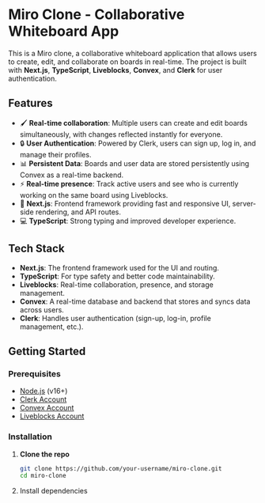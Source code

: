 # Miro Clone - Collaborative Whiteboard App

This is a Miro clone, a collaborative whiteboard application that allows users to create, edit, and collaborate on boards in real-time. The project is built with **Next.js**, **TypeScript**, **Liveblocks**, **Convex**, and **Clerk** for user authentication.

## Features

- 🖌 **Real-time collaboration**: Multiple users can create and edit boards simultaneously, with changes reflected instantly for everyone.
- 🔒 **User Authentication**: Powered by Clerk, users can sign up, log in, and manage their profiles.
- 📊 **Persistent Data**: Boards and user data are stored persistently using Convex as a real-time backend.
- ⚡ **Real-time presence**: Track active users and see who is currently working on the same board using Liveblocks.
- 🚀 **Next.js**: Frontend framework providing fast and responsive UI, server-side rendering, and API routes.
- 💻 **TypeScript**: Strong typing and improved developer experience.

## Tech Stack

- **Next.js**: The frontend framework used for the UI and routing.
- **TypeScript**: For type safety and better code maintainability.
- **Liveblocks**: Real-time collaboration, presence, and storage management.
- **Convex**: A real-time database and backend that stores and syncs data across users.
- **Clerk**: Handles user authentication (sign-up, log-in, profile management, etc.).

## Getting Started

### Prerequisites

- [Node.js](https://nodejs.org/) (v16+)
- [Clerk Account](https://clerk.dev/)
- [Convex Account](https://convex.dev/)
- [Liveblocks Account](https://liveblocks.io/)

### Installation

1. **Clone the repo**

   ```bash
   git clone https://github.com/your-username/miro-clone.git
   cd miro-clone
2. Install dependencies
   ```npm install
